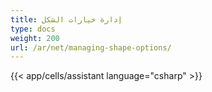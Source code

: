 ```yaml
---
title: إدارة خيارات الشكل
type: docs
weight: 200
url: /ar/net/managing-shape-options/
---
```

{{< app/cells/assistant language="csharp" >}}
